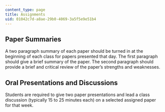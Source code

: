 ```yaml
---
content_type: page
title: Assignments
uid: 01042c7d-a8ae-29b0-4069-3a5f5e9e51b4
---
```


Paper Summaries
---------------

A two paragraph summary of each paper should be turned in at the beginning of each class for papers presented that day. The first paragraph should give a brief summary of the paper. The second paragraph should provide a brief and critical review of the paper’s strengths and weaknesses.

Oral Presentations and Discussions
----------------------------------

Students are required to give two paper presentations and lead a class discussion (typically 15 to 25 minutes each) on a selected assigned paper for that week.